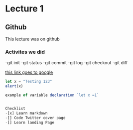 # Lecture 1

## Github

This lecture was on github

### Activites we did

-git init
-git status
-git commit
-git log
-git checkout
-git diff

[this link goes to google](https://www.gooogle.com)

``` javascript
let x = "Testing 123"
alert(x)

example of variable declaration `let x =1`


Checklist
-[x] Learn markdown
-[] Code Twitter cover page
-[] Learn landing Page